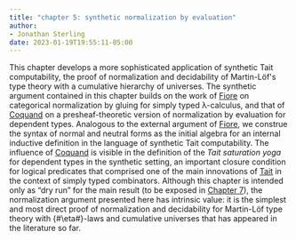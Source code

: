```yaml
---
title: "chapter 5: synthetic normalization by evaluation"
author:
- Jonathan Sterling
date: 2023-01-19T19:55:11-05:00
---
```


This chapter develops a more sophisticated application of synthetic Tait computability, the proof of normalization and decidability of Martin-Löf's type theory with a cumulative hierarchy of universes. The synthetic argument contained in this chapter builds on the work of [Fiore](fiore-2002) on categorical normalization by gluing for simply typed λ-calculus, and that of [Coquand](coquand-2019) on a presheaf-theoretic version of normalization by evaluation for dependent types. Analogous to the external argument of [Fiore](fiore-2002), we construe the syntax of normal and neutral forms as the initial algebra for an internal inductive definition in the language of synthetic Tait computability. The influence of [Coquand](coquand-2019) is visible in the definition of the *Tait saturation yoga* for dependent types in the synthetic setting, an important closure condition for logical predicates that comprised one of the main innovations of [Tait](tait-1967) in the context of simply typed combinators. Although this chapter is intended only as “dry run” for the main result (to be exposed in [Chapter 7](jms-0014)), the normalization argument presented here has intrinsic value: it is the simplest and most direct proof of normalization and decidability for Martin-Löf type theory with {#\eta#}-laws and cumulative universes that has appeared in the literature so far.
